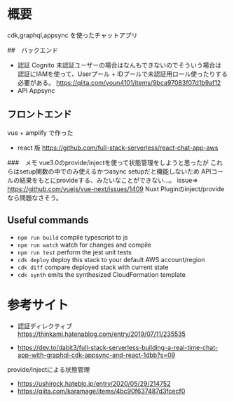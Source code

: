 # 概要

cdk,graphql,appsync を使ったチャットアプリ

##　バックエンド

- 認証
  Cognito
  未認証ユーザーの場合はなんもできないのでそういう場合は
  認証にIAMを使って、Userプール + IDプールで未認証用ロール使ったりする必要がある。
https://qiita.com/youn4101/items/9bca97083f07d1b9af12
- API
  Appsync

## フロントエンド

vue + amplify で作った

- react 版
  https://github.com/full-stack-serverless/react-chat-app-aws

###　メモ
vue3.0のprovide/injectを使って状態管理をしようと思ったが
これらはsetup関数の中でのみ使えるかつasync setupだと機能しないため
APIコールの結果をもとにprovideする、みたいなことができない...。
issue⇒ https://github.com/vuejs/vue-next/issues/1409
Nuxt Pluginのinject/provideなら問題なさそう。

## Useful commands

- `npm run build` compile typescript to js
- `npm run watch` watch for changes and compile
- `npm run test` perform the jest unit tests
- `cdk deploy` deploy this stack to your default AWS account/region
- `cdk diff` compare deployed stack with current state
- `cdk synth` emits the synthesized CloudFormation template

# 参考サイト
- 認証ディレクティブ
https://thinkami.hatenablog.com/entry/2019/07/11/235535

- https://dev.to/dabit3/full-stack-serverless-building-a-real-time-chat-app-with-graphql-cdk-appsync-and-react-1dbb?s=09

provide/injectによる状態管理
- https://ushirock.hateblo.jp/entry/2020/05/29/214752
- https://qiita.com/karamage/items/4bc90f637487d3fcecf0